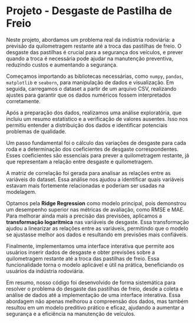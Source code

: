 # Projeto - Desgaste de Pastilha de Freio

Neste projeto, abordamos um problema real da indústria rodoviária: a previsão da quilometragem restante até a troca das pastilhas de freio. O desgaste das pastilhas é crucial para a segurança dos veículos, e prever quando a troca é necessária pode ajudar na manutenção preventiva, reduzindo custos e aumentando a segurança.

Começamos importando as bibliotecas necessárias, como `numpy`, `pandas`, `matplotlib` e `seaborn`, para manipulação de dados e visualização. Em seguida, carregamos o dataset a partir de um arquivo CSV, realizando ajustes para garantir que os dados numéricos fossem interpretados corretamente.

Após a preparação dos dados, realizamos uma análise exploratória, que incluiu um resumo estatístico e a verificação de valores ausentes. Isso nos permitiu entender a distribuição dos dados e identificar potenciais problemas de qualidade.

Um passo fundamental foi o cálculo das variações de desgaste para cada roda e a determinação dos coeficientes de desgaste correspondentes. Esses coeficientes são essenciais para prever a quilometragem restante, já que representam a relação entre desgaste e quilometragem.

A matriz de correlação foi gerada para analisar as relações entre as variáveis do dataset. Essa análise nos ajudou a identificar quais variáveis estavam mais fortemente relacionadas e poderiam ser usadas na modelagem.

Optamos pela **Ridge Regression** como modelo principal, pois demonstrou um desempenho superior nas métricas de avaliação, como RMSE e MAE. Para melhorar ainda mais a precisão das previsões, aplicamos a **transformação logarítmica** nas variáveis de desgaste. Essa transformação ajudou a linearizar as relações entre as variáveis, permitindo que o modelo se ajustasse melhor aos dados e resultando em previsões mais confiáveis.

Finalmente, implementamos uma interface interativa que permite aos usuários inserir dados de desgaste e obter previsões sobre a quilometragem restante até a troca das pastilhas de freio. Essa funcionalidade torna o modelo aplicável e útil na prática, beneficiando os usuários da indústria rodoviária.

Em resumo, nosso código foi desenvolvido de forma sistemática para resolver o problema do desgaste das pastilhas de freio, desde a coleta e análise de dados até a implementação de uma interface interativa. Essa abordagem não apenas melhorou a compreensão dos dados, mas também resultou em um modelo preditivo prático e eficaz, ajudando a aumentar a segurança e a eficiência na manutenção de veículos.
